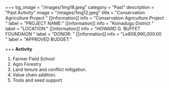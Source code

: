 +++
bg_image = "/images/1mg18.jpeg"
category = "Past"
description = "Past Activity"
image = "/images/1mg12.jpeg"
title = "Conservation Agriculture Project "
[[information]]
info = "Conservation Agriculture Project "
label = "PROJECT NAME:"
[[information]]
info = "Koinadugu District "
label = "LOCATION:"
[[information]]
info = "HOWARD G. BUFFET  FOUNDAION "
label = "DONOR: "
[[information]]
info = "Le808,990,000.00 "
label = "APPROVED BUDGET:"

+++
**Activity**

1.  Farmer Field School
2. Agro Forestry
3. Land tenure and conflict mitigation.
4. Value chain addition.
5. Tools and seed support